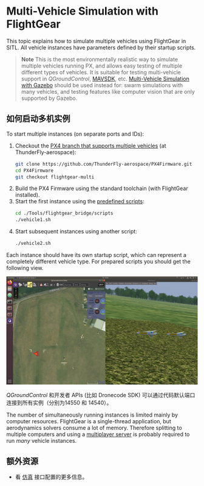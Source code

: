 # Multi-Vehicle Simulation with FlightGear

This topic explains how to simulate multiple vehicles using FlightGear in SITL. All vehicle instances have parameters defined by their startup scripts.

> **Note** This is the most environmentally realistic way to simulate multiple vehicles running PX, and allows easy testing of multiple different types of vehicles. It is suitable for testing multi-vehicle support in *QGroundControl*, [MAVSDK](https://mavsdk.mavlink.io/), etc. [Multi-Vehicle Simulation with Gazebo](../simulation/multi-vehicle-simulation.md) should be used instead for: swarm simulations with many vehicles, and testing features like computer vision that are only supported by Gazebo.


## 如何启动多机实例

To start multiple instances (on separate ports and IDs):

1. Checkout the [PX4 branch that supports multiple vehicles](https://github.com/ThunderFly-aerospace/PX4Firmware/tree/flightgear-multi) (at ThunderFly-aerospace):
   ```bash
   git clone https://github.com/ThunderFly-aerospace/PX4Firmware.git
   cd PX4Firmware
   git checkout flightgear-multi  
   ```
1. Build the PX4 Firmware using the standard toolchain (with FlightGear installed).
1. Start the first instance using the [predefined scripts](https://github.com/ThunderFly-aerospace/PX4-FlightGear-Bridge/tree/master/scripts):
   ```bash
   cd ./Tools/flightgear_bridge/scripts
   ./vehicle1.sh
   ```
1. Start subsequent instances using another script:
   ```bash
   ./vehicle2.sh
   ```

Each instance should have its own startup script, which can represent a completely different vehicle type. For prepared scripts you should get the following view.

![Multi-vehicle simulation using PX4 SITL and FlightGear](../../assets/simulation/flightgear/flightgear-multi-vehicle-sitl.jpg)

*QGroundControl* 和开发者 APIs (比如 Dronecode SDK) 可以通过代码默认端口连接到所有实例（分别为14550 和 14540）。

The number of simultaneously running instances is limited mainly by computer resources. FlightGear is a single-thread application, but aerodynamics solvers consume a lot of memory. Therefore splitting to multiple computers and using a [multiplayer server](http://wiki.flightgear.org/index.php?title=Howto:Multiplayer) is probably required to run *many* vehicle instances.

## 额外资源

* 看 [仿真](../simulation/README.md) 接口配置的更多信息。
